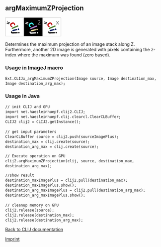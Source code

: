 ## argMaximumZProjection
![Image](images/mini_clij1_logo.png)![Image](images/mini_clij2_logo.png)![Image](images/mini_clijx_logo.png)

Determines the maximum projection of an image stack along Z.
Furthermore, another 2D image is generated with pixels containing the z-index where the maximum was found (zero based).

### Usage in ImageJ macro
```
Ext.CLIJx_argMaximumZProjection(Image source, Image destination_max, Image destination_arg_max);
```


### Usage in Java
```
// init CLIJ and GPU
import net.haesleinhuepf.clij2.CLIJ;
import net.haesleinhuepf.clij.clearcl.ClearCLBuffer;
CLIJ2 clij2 = CLIJ2.getInstance();

// get input parameters
ClearCLBuffer source = clij2.push(sourceImagePlus);
destination_max = clij.create(source);
destination_arg_max = clij.create(source);
```

```
// Execute operation on GPU
clij2.argMaximumZProjection(clij, source, destination_max, destination_arg_max);
```

```
//show result
destination_maxImagePlus = clij2.pull(destination_max);
destination_maxImagePlus.show();
destination_arg_maxImagePlus = clij2.pull(destination_arg_max);
destination_arg_maxImagePlus.show();

// cleanup memory on GPU
clij2.release(source);
clij2.release(destination_max);
clij2.release(destination_arg_max);
```


[Back to CLIJ documentation](https://clij.github.io/)

[Imprint](https://clij.github.io/imprint)
